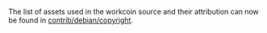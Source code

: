 The list of assets used in the workcoin source and their attribution can now be found in [contrib/debian/copyright](../contrib/debian/copyright).
